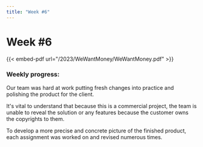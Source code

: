 ```yaml
---
title: "Week #6"
---
```


# Week #6

{{< embed-pdf url="/2023/WeWantMoney/WeWantMoney.pdf" >}}

### Weekly progress:

Our team was hard at work putting fresh changes into practice and polishing the product for the client.

It's vital to understand that because this is a commercial project, the team is unable to reveal the solution or any features because the customer owns the copyrights to them.

To develop a more precise and concrete picture of the finished product, each assignment was worked on and revised numerous times.
